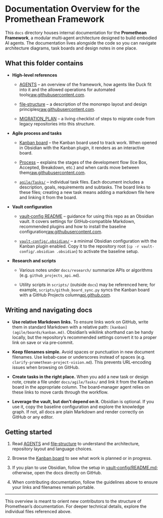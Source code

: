 # Documentation Overview for the Promethean Framework

This `docs` directory houses internal documentation for the **Promethean Framework**, a modular multi‑agent architecture designed to build embodied AI agents. The documentation lives alongside the code so you can navigate architecture diagrams, task boards and design notes in one place.

## What this folder contains

- **High‑level references**
    
    - [AGENTS](AGENTS.md) – an overview of the framework, how agents like Duck fit into it and the allowed operations for automated tools[raw.githubusercontent.com](https://raw.githubusercontent.com/riatzukiza/promethean/ef2459fe07e70d361b9d915670ce2fa8218fbe51/AGENTS.md#:~:text=This%20repo%20defines%20the%20,and%20emotionally%20mediated%20decision%20structures).
        
    - [file‑structure](file-structure.md) – a description of the monorepo layout and design principles[raw.githubusercontent.com](https://raw.githubusercontent.com/riatzukiza/promethean/ef2459fe07e70d361b9d915670ce2fa8218fbe51/docs/file-structure.md#:~:text=).
        
    - [MIGRATION_PLAN](MIGRATION_PLAN.md) – a living checklist of steps to migrate code from legacy repositories into this structure.
        
- **Agile process and tasks**
    
    - [Kanban board](agile/boards/kanban.md) – the Kanban board used to track work. When opened in Obsidian with the Kanban plugin, it renders as an interactive board.
        
    - [Process](agile/Process.md) – explains the stages of the development flow (Ice Box, Accepted, Breakdown, etc.) and when cards move between them[raw.githubusercontent.com](https://raw.githubusercontent.com/riatzukiza/promethean/ef2459fe07e70d361b9d915670ce2fa8218fbe51/docs/agile/Process.md#:~:text=).
        
    - [`agile/Tasks/`](agile/Tasks/) – individual task files. Each document includes a description, goals, requirements and subtasks. The board links to these files; creating a new task means adding a markdown file here and linking it from the board.
        
- **Vault configuration**
    
    - [vault‑config README](vault-config/README.md) – guidance for using this repo as an Obsidian vault. It covers settings for GitHub‑compatible Markdown, recommended plugins and how to install the baseline configuration[raw.githubusercontent.com](https://raw.githubusercontent.com/riatzukiza/promethean/ef2459fe07e70d361b9d915670ce2fa8218fbe51/vault-config/README.md#:~:text=%23%23%20GitHub).
        
    - [`vault-config/.obsidian/`](vault-config/.obsidian/) – a minimal Obsidian configuration with the Kanban plugin enabled. Copy it to the repository root (`cp -r vault-config/.obsidian .obsidian`) to activate the baseline setup.
        
- **Research and scripts**
    
    - Various notes under `docs/research/` summarize APIs or algorithms (e.g. `github_projects_api.md`).
        
    - Utility scripts in `scripts/` (outside `docs`) may be referenced here; for example, `scripts/github_board_sync.py` syncs the Kanban board with a GitHub Projects column[api.github.com](https://api.github.com/repos/riatzukiza/promethean/pulls/41/files).
        

## Writing and navigating docs

- **Use relative Markdown links.** To ensure links work on GitHub, write them in standard Markdown with a relative path: `[kanban](agile/boards/kanban.md)`. Obsidian’s wikilink shorthand can be handy locally, but the repository’s recommended settings convert it to a proper link on save or via pre‑commit.
    
- **Keep filenames simple.** Avoid spaces or punctuation in new document filenames. Use kebab‑case or underscores instead of spaces (e.g. `clarify-promethean-project-vision.md`). This prevents URL‑encoding issues when browsing on GitHub.
    
- **Create tasks in the right place.** When you add a new task or design note, create a file under `docs/agile/Tasks/` and link it from the Kanban board in the appropriate column. The board‑manager agent relies on these links to move cards through the workflow.
    
- **Leverage the vault, but don’t depend on it.** Obsidian is optional. If you use it, copy the baseline configuration and explore the knowledge graph. If not, all docs are plain Markdown and render correctly on GitHub or any editor.
    

## Getting started

1. Read [AGENTS](AGENTS.md) and [file‑structure](file-structure.md) to understand the architecture, repository layout and language choices.
    
2. Browse the [Kanban board](agile/boards/kanban.md) to see what work is planned or in progress.
    
3. If you plan to use Obsidian, follow the setup in [vault‑config/README.md](vault-config/README.md); otherwise, open the docs directly on GitHub.
    
4. When contributing documentation, follow the guidelines above to ensure your links and filenames remain portable.
    

---

This overview is meant to orient new contributors to the structure of Promethean’s documentation. For deeper technical details, explore the individual files referenced above.